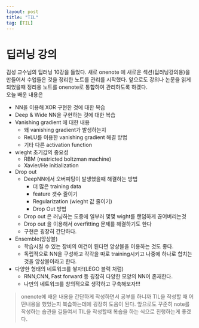 ```yaml
---
layout: post
title: "TIL"
tag: [TIL]
---
```

# 딥러닝 강의
김성 교수님의 딥러닝 10강을 들었다.
새로 onenote 에 새로운 섹션(딥러닝강의용)을 만들어서 수업들은 것을 정리한 노트를 관리를 시작했다.
앞으로도 강의나 논문을 읽게 되었을때 정리용 노트를 onenote로 통합하여 관리하도록 하겠다.
<br>
오늘 배운 내용은 
* NN을 이용해 XOR 구현한 것에 대한 복습
* Deep & Wide NN을 구현하는 것에 대한 복습
* Vanishing gradient 에 대한 내용
    * 왜 vanishing gradient가 발생하는지
    * ReLU를 이용한 vanishing gradient 해결 방법
    * 기타 다른 activation function
* wieght 초기값의 중요성
    * RBM (restricted boltzman machine)
    * Xavier/He initialization
* Drop out
    * DeepNN에서 오버피팅이 발생했을때 해결하는 방법
        * 더 많은 training data
        * feature 갯수 줄이기
        * Regularization (wieght 값 줄이기)
        * Drop Out 방법
    * Drop out 은 러닝하는 도중에 일부러 몇몇 wight를 랜덤하게 끊어버리는것
    * Drop out 을 이용해서 overfitting 문제를 해결하기도 한다
    * 구현은 굉장히 간단하다.
* Ensemble(앙상블)
    * 학습시킬 수 있는 장비의 여건이 된다면 앙상블을 이용하는 것도 좋다.
    * 독립적으로 NN을 구성하고 각각을 따로 training시키고 나중에 하나로 합치는 것을 앙상블이라고 한다.
* 다양한 형태의 네트워크를 쌓자!(LEGO 블럭 처럼)
    * RNN,CNN, Fast forward 등 굉장히 다양한 모양의 NN이 존재한다.
    * 나만의 네트워크를 창의적으로 생각하고 구축해보자!!!




> onenote에 배운 내용을 간단하게 작성하면서 공부를 하니까 TIL을 작성할 때 어떤내용을 했었는지 복습하는데에 굉장히 도움이 된다. 앞으로도 꾸준히 note를 작성하는 습관을 길들여서 TIL을 작성할때 복습을 하는 식으로 진행하는게 좋겠다.